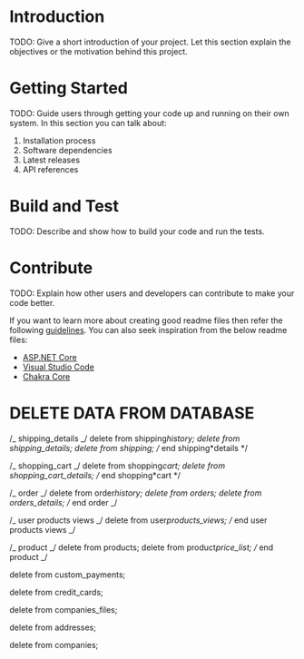 # Introduction

TODO: Give a short introduction of your project. Let this section explain the objectives or the motivation behind this project.

# Getting Started

TODO: Guide users through getting your code up and running on their own system. In this section you can talk about:

1. Installation process
2. Software dependencies
3. Latest releases
4. API references

# Build and Test

TODO: Describe and show how to build your code and run the tests.

# Contribute

TODO: Explain how other users and developers can contribute to make your code better.

If you want to learn more about creating good readme files then refer the following [guidelines](https://docs.microsoft.com/en-us/azure/devops/repos/git/create-a-readme?view=azure-devops). You can also seek inspiration from the below readme files:

- [ASP.NET Core](https://github.com/aspnet/Home)
- [Visual Studio Code](https://github.com/Microsoft/vscode)
- [Chakra Core](https://github.com/Microsoft/ChakraCore)

# DELETE DATA FROM DATABASE

/_ shipping_details _/
delete from shipping*history;
delete from shipping_details;
delete from shipping;
/* end shipping*details */

/_ shopping_cart _/
delete from shopping*cart;
delete from shopping_cart_details;
/* end shopping*cart */

/_ order _/
delete from order*history;
delete from orders;
delete from orders_details;
/* end order \_/

/_ user products views _/
delete from user*products_views;
/* end user products views \_/

/_ product _/
delete from products;
delete from product*price_list;
/* end product \_/

delete from custom_payments;

delete from credit_cards;

delete from companies_files;

delete from addresses;

delete from companies;
